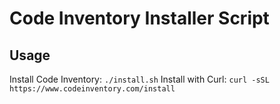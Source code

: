 # Code Inventory Installer Script

## Usage

Install Code Inventory: `./install.sh`
Install with Curl: `curl -sSL https://www.codeinventory.com/install`


